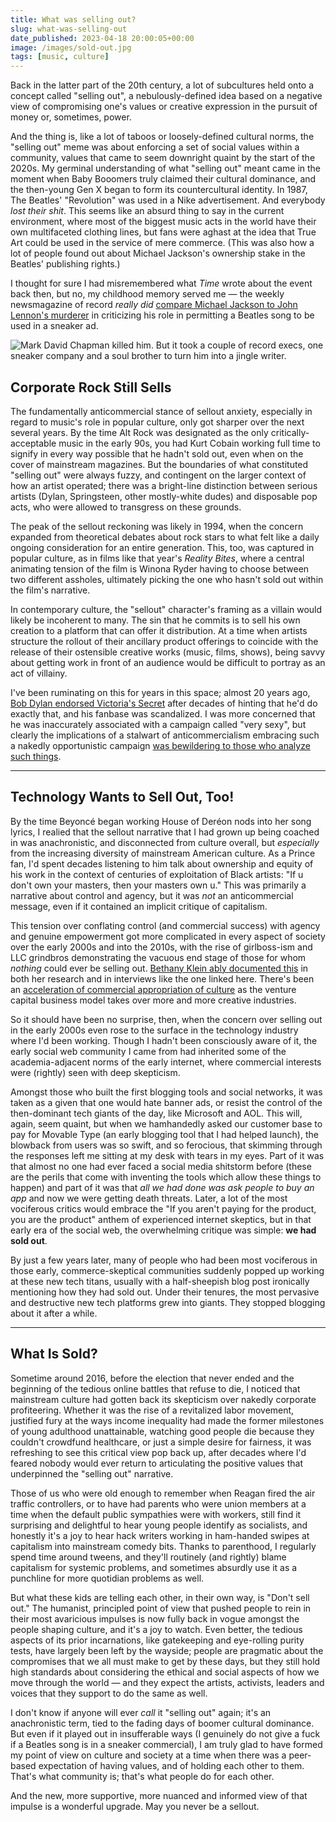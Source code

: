```yaml
---
title: What was selling out?
slug: what-was-selling-out
date_published: 2023-04-18 20:00:05+00:00
image: /images/sold-out.jpg
tags: [music, culture]
---
```

Back in the latter part of the 20th century, a lot of subcultures held onto a concept called "selling out", a nebulously-defined idea based on a negative view of compromising one's values or creative expression in the pursuit of money or, sometimes, power.

And the thing is, like a lot of taboos or loosely-defined cultural norms, the "selling out" meme was about enforcing a set of social values within a community, values that came to seem downright quaint by the start of the 2020s. My germinal understanding of what "selling out" meant came in the moment when Baby Booomers truly claimed their cultural dominance, and the then-young Gen X began to form its countercultural identity. In 1987, The Beatles' "Revolution" was used in a Nike advertisement. And everybody _lost their shit_. This seems like an absurd thing to say in the current environment, where most of the biggest music acts in the world have their own multifaceted clothing lines, but fans were aghast at the idea that True Art could be used in the service of mere commerce. (This was also how a lot of people found out about Michael Jackson's ownership stake in the Beatles' publishing rights.)

I thought for sure I had misremembered what <em>Time</em> wrote about the event back then, but no, my childhood memory served me — the weekly newsmagazine of record <em>really did</em> <a href="https://time.com/vault/issue/1987-05-18/page/86/">compare Michael Jackson to John Lennon's murderer</a> in criticizing his role in permitting a Beatles song to be used in a sneaker ad.

<img src="/images/revolution-time.png" alt="Mark David Chapman killed him. But it took a couple of record execs, one sneaker company and a soul brother to turn him into a jingle writer." />

## Corporate Rock Still Sells

The fundamentally anticommercial stance of sellout anxiety, especially in regard to music's role in popular culture, only got sharper over the next several years. By the time Alt Rock was designated as the only critically-acceptable music in the early 90s, you had Kurt Cobain working full time to signify in every way possible that he hadn't sold out, even when on the cover of mainstream magazines. But the boundaries of what constituted "selling out" were always fuzzy, and contingent on the larger context of how an artist operated; there was a bright-line distinction between serious artists (Dylan, Springsteen, other mostly-white dudes) and disposable pop acts, who were allowed to transgress on these grounds.

The peak of the sellout reckoning was likely in 1994, when the concern expanded from theoretical debates about rock stars to what felt like a daily ongoing consideration for an entire generation. This, too, was captured in popular culture, as in films like that year's <em>Reality Bites</em>, where a central animating tension of the film is Winona Ryder having to choose between two different assholes, ultimately picking the one who hasn't sold out within the film's narrative. 

In contemporary culture, the "sellout" character's framing as a villain would likely be incoherent to many. The sin that he commits is to sell his own creation to a platform that can offer it distribution. At a time when artists structure the rollout of their ancillary product offerings to coincide with the release of their ostensible creative works (music, films, shows), being savvy about getting work in front of an audience would be difficult to portray as an act of villainy.

I've been ruminating on this for years in this space; almost 20 years ago, <a href="https://anildash.com/2004/04/05/great_moments_i/">Bob Dylan endorsed Victoria's Secret</a> after decades of hinting that he'd do exactly that, and his fanbase was scandalized. I was more concerned that he was inaccurately associated with a campaign called "very sexy", but clearly the implications of a stalwart of anticommercialism embracing such a nakedly opportunistic campaign <a href="https://www.thecut.com/2019/07/i-think-about-bob-dylans-victorias-secret-ad-a-lot.html">was bewildering to those who analyze such things</a>.

---

## Technology Wants to Sell Out, Too!

By the time Beyoncé began working House of Deréon nods into her song lyrics, I realied that the sellout narrative that I had grown up being coached in was anachronistic, and disconnected from culture overall, but <em>especially</em> from the increasing diversity of mainstream American culture. As a Prince fan, I'd spent decades listening to him talk about ownership and equity of his work in the context of centuries of exploitation of Black artists: "If u don't own your masters, then your masters own u." This was primarily a narrative about control and agency, but it was _not_ an anticommercial message, even if it contained an implicit critique of capitalism. 

This tension over conflating control (and commercial success) with agency and genuine empowerment got more complicated in every aspect of society over the early 2000s and into the 2010s, with the rise of girlboss-ism and LLC grindbros demonstrating the vacuous end stage of those for whom _nothing_ could ever be selling out. <a href="https://psmag.com/economics/rock-star-brought-to-you-by-huge-advertiser-4137">Bethany Klein ably documented this</a> in both her research and in interviews like the one linked here. There's been an <a href="https://anildash.com/2008/11/26/a_red_flag_before_the_white_flag/">acceleration of commercial appropriation of culture</a> as the venture capital business model takes over more and more creative industries.

So it should have been no surprise, then, when the concern over selling out in the early 2000s even rose to the surface in the technology industry where I'd been working. Though I hadn't been consciously aware of it, the early social web community I came from had inherited some of the academia-adjacent norms of the early internet, where commercial interests were (rightly) seen with deep skepticism.

Amongst those who built the first blogging tools and social networks, it was taken as a given that one would hate banner ads, or resist the control of the then-dominant tech giants of the day, like Microsoft and AOL. This will, again, seem quaint, but when we hamhandedly asked our customer base to pay for Movable Type (an early blogging tool that I had helped launch), the blowback from users was so swift, and so ferocious, that skimming through the responses left me sitting at my desk with tears in my eyes. Part of it was that almost no one had ever faced a social media shitstorm before (these are the perils that come with inventing the tools which allow these things to happen) and part of it was that _all we had done was ask people to buy an app_ and now we were getting death threats. Later, a lot of the most vociferous critics would embrace the "If you aren't paying for the product, you are the product" anthem of experienced internet skeptics, but in that early era of the social web, the overwhelming critique was simple: <strong>we had sold out</strong>.

By just a few years later, many of people who had been most vociferous in those early, commerce-skeptical communities suddenly popped up working at these new tech titans, usually with a half-sheepish blog post ironically mentioning how they had sold out. Under their tenures, the most pervasive and destructive new tech platforms grew into giants. They stopped blogging about it after a while.

---

## What Is Sold?

Sometime around 2016, before the election that never ended and the beginning of the tedious online battles that refuse to die, I noticed that mainstream culture had gotten back its skepticism over nakedly corporate profiteering. Whether it was the rise of a revitalized labor movement, justified fury at the ways income inequality had made the former milestones of young adulthood unattainable, watching good people die because they couldn't crowdfund healthcare, or just a simple desire for fairness, it was refreshing to see this critical view pop back up, after decades where I'd feared nobody would ever return to articulating the positive values that underpinned the "selling out" narrative.

Those of us who were old enough to remember when Reagan fired the air traffic controllers, or to have had parents who were union members at a time when the default public sympathies were with workers, still find it surprising and delightful to hear young people identify as socialists, and honestly it's a joy to hear hack writers working in ham-handed swipes at capitalism into mainstream comedy bits. Thanks to parenthood, I regularly spend time around tweens, and they'll routinely (and rightly) blame capitalism for systemic problems, and sometimes absurdly use it as a punchline for more quotidian problems as well.

But what these kids are telling each other, in their own way, is "Don't sell out." The humanist, principled point of view that pushed people to rein in their most avaricious impulses is now fully back in vogue amongst the people shaping culture, and it's a joy to watch. Even better, the tedious aspects of its prior incarnations, like gatekeeping and eye-rolling purity tests, have largely been left by the wayside; people are pragmatic about the compromises that we all must make to get by these days, but they still hold high standards about considering the ethical and social aspects of how we move through the world — and they expect the artists, activists, leaders and voices that they support to do the same as well.

I don't know if anyone will ever _call_ it "selling out" again; it's an anachronistic term, tied to the fading days of boomer cultural dominance. But even if it played out in insufferable ways (I genuinely do not give a fuck if a Beatles song is in a sneaker commercial), I am truly glad to have formed my point of view on culture and society at a time when there was a peer-based expectation of having values, and of holding each other to them. That's what community is; that's what people do for each other.

And the new, more supportive, more nuanced and informed view of that impulse is a wonderful upgrade. May you never be a sellout.